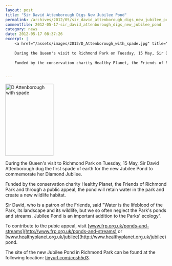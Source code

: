 ```yaml
---
layout: post
title: "Sir David Attenborough Digs New Jubilee Pond"
permalink: /archives/2012/05/sir_david_attenborough_digs_new_jubilee_pond.html
commentfile: 2012-05-17-sir_david_attenborough_digs_new_jubilee_pond
category: news
date: 2012-05-17 08:37:26
excerpt: |
    <a href="/assets/images/2012/D_Attenborough_with_spade.jpg" title="See larger version of - D Attenborough with spade"><img src="/assets/images/2012/D_Attenborough_with_spade_thumb.jpg" width="150" height="224" alt="D Attenborough with spade" class="photo right" /></a>
    
    During the Queen's visit to Richmond Park on Tuesday, 15 May, Sir David Attenborough dug the first spade of earth for the new Jubilee Pond to commemorate her Diamond Jubilee.
    
    Funded by the conservation charity Healthy Planet, the Friends of Richmond Park and through a public appeal, the pond will retain water in the park and create a new wildlife habitat.
    

---
```


<a href="/assets/images/2012/D_Attenborough_with_spade.jpg" title="See larger version of - D Attenborough with spade"><img src="/assets/images/2012/D_Attenborough_with_spade_thumb.jpg" width="150" height="224" alt="D Attenborough with spade" class="photo right" /></a>

During the Queen's visit to Richmond Park on Tuesday, 15 May, Sir David Attenborough dug the first spade of earth for the new Jubilee Pond to commemorate her Diamond Jubilee.

Funded by the conservation charity Healthy Planet, the Friends of Richmond Park and through a public appeal, the pond will retain water in the park and create a new wildlife habitat.

Sir David, who is a patron of the Friends, said "Water is the lifeblood of the Park, its landscape and its wildlife, but we so often neglect the Park's ponds and streams. Jubilee Pond is an important addition to the Parks' ecology".

To contribute to the pubic appeal, visit [www.frp.org.uk/ponds-and-streams](http://www.frp.org.uk/ponds-and-streams) or [www.healthyplanet.org.uk/jubilee](http://www.healthyplanet.org.uk/jubilee) pond.

The site of the new Jubilee Pond in Richmond Park can be found at the following location: [tinyurl.com/cosh5d3](http://tinyurl.com/cosh5d3).
